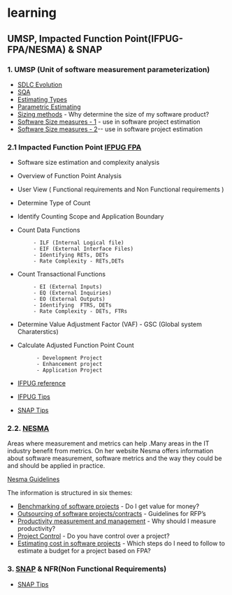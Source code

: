 # learning 
## UMSP, Impacted Function Point(IFPUG-FPA/NESMA) & SNAP 

### 1. UMSP (Unit of software measurement parameterization)

- [SDLC Evolution](https://www.simplilearn.com/project-management-life-cycles-evolution-article)
- [SQA](https://www.tutorialspoint.com/software_quality_management/index.htm)
- [Estimating Types](https://project-management.info/estimating-activity-durations/#2-how-is-activity-duration%0Aestimated)
- [Parametric Estimating](https://project-management.info/parametric-estimating/)
- [Sizing methods](https://nesma.org/themes/sizing/) - Why determine the size of my software product?
- [Software Size measures - 1](https://nesma.org/2015/05/software-size-measures-and-their-use-in-software-project-cost-estimation/) - use in software project estimation 
- [Software Size measures - 2](https://nesma.org/2015/07/software-size-measures-and-their-use-in-software-project-estimation-part-2/)-- use in software project estimation 


### 2.1 Impacted Function Point [IFPUG FPA](https://ifpug.org/ifpug-standards/fpa)

- Software size estimation and complexity analysis
- Overview of Function Point Analysis 
- User View ( Functional requirements and Non Functional requirements ) 
- Determine Type of Count 
- Identify Counting Scope and Application Boundary
- Count Data Functions 

           - ILF (Internal Logical file)
           - EIF (External Interface Files)
           - Identifying RETs, DETs
           - Rate Complexity - RETs,DETs

- Count Transactional Functions 

           - EI (External Inputs)
           - EQ (External Inquiries)
           - EO (External Outputs)
           - Identifying  FTRS, DETs
           - Rate Complexity - DETs, FTRs

- Determine Value Adjustment Factor (VAF) - GSC (Global system Charaterstics)

- Calculate Adjusted Function Point Count 

            - Development Project
            - Enhancement project
            - Application Project 

- [IFPUG reference](https://ifpug.mclms.net/en/)
- [IFPUG Tips](https://ifpug.org/ifpug-standards/fpa)
- [SNAP Tips](https://ifpug.org/ifpug-standards/snap#itips)

### 2.2. [NESMA](https://nesma.org/freedocs/nesma-on-sizing-function-point-analysis/0)

Areas where measurement and metrics can help .Many areas in the IT industry benefit from metrics. On her website Nesma offers information about software measurement, software metrics and the way they could be and should be applied in practice. 

[Nesma Guidelines](https://nesma.org/themes/)

The information is structured in six themes:

- [Benchmarking of software projects](https://nesma.org/themes/benchmarking/) - Do I get value for money? 
- [Outsourcing of software projects/contracts](https://nesma.org/themes/outsourcing/) - Guidelines for RFP’s
- [Productivity measurement and management](https://nesma.org/themes/productivity/challenges-productivity-meaurement/) - Why should I measure productivity? 
- [Project Control](https://nesma.org/themes/project-control/) - Do you have control over a project?
- [Estimating cost in software projects](https://nesma.org/themes/estimating/) - Which steps do I need to follow to estimate a budget for a project based on FPA?

 
### 3. [SNAP](https://ifpug.org/ifpug-standards/snap) & NFR(Non Functional Requirements) 
- [SNAP Tips](https://ifpug.org/ifpug-standards/snap#itips)
